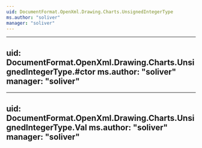 ```yaml
---
uid: DocumentFormat.OpenXml.Drawing.Charts.UnsignedIntegerType
ms.author: "soliver"
manager: "soliver"
---
```


---
uid: DocumentFormat.OpenXml.Drawing.Charts.UnsignedIntegerType.#ctor
ms.author: "soliver"
manager: "soliver"
---

---
uid: DocumentFormat.OpenXml.Drawing.Charts.UnsignedIntegerType.Val
ms.author: "soliver"
manager: "soliver"
---
